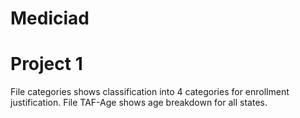 # Mediciad

# Project 1

File categories shows classification into 4 categories for enrollment justification.
File TAF-Age shows age breakdown for all states.
